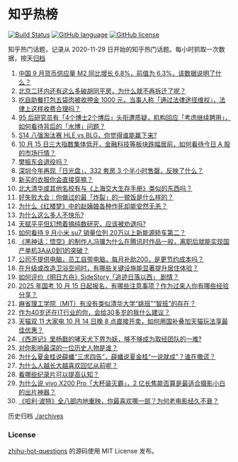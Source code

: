 # 知乎热榜
[![Build Status](https://github.com/ToWeLong/zhihu-hot-questions/workflows/CI/badge.svg)](https://github.com/ToWeLong/zhihu-hot-questions/actions)
[![GitHub language](https://img.shields.io/badge/language-golang-orange.svg)](https://golang.org/)
[![GitHub license](https://img.shields.io/github/license/ToWeLong/zhihu-hot-questions)](https://github.com/ToWeLong/zhihu-hot-questions/blob/main/LICENSE)

知乎热门话题，记录从 2020-11-29 日开始的知乎热门话题。每小时抓取一次数据，按天[归档](./archives)

<!-- BEGIN -->

1. [中国 9 月货币供应量 M2 同比增长 6.8%，前值为 6.3%，该数据说明了什么？](https://www.zhihu.com/question/887731804)
1. [北京二环内还有这么多破胡同平房，为什么就不再拆迁了呢？](https://www.zhihu.com/question/792415578)
1. [吃自助餐打包五袋肉被收押金 1000 元，当事人称「通过法律途径维权」，法律上这样收费合理吗？](https://www.zhihu.com/question/856946034)
1. [95 后研究员有「4个博士2个博后」头衔遭质疑，机构回应「考虑继续聘用」，如何看待背后的「水博」问题？](https://www.zhihu.com/question/848585936)
1. [S14 八强淘汰赛 HLE vs BLG，你觉得谁能赢下来?](https://www.zhihu.com/question/884257708)
1. [10 月 15 日三大指数集体低开，金融科技等板块跌幅居前，如何看待今日 A 股的市场行情？](https://www.zhihu.com/question/924272109)
1. [樊振东会退役吗？](https://www.zhihu.com/question/752193889)
1. [深圳今年再现「日光盘」，332 套房 3 个半小时售罄，反映了什么？](https://www.zhihu.com/question/885015298)
1. [新买的衣服你会直接穿嘛？](https://www.zhihu.com/question/836671841)
1. [北大清华或其他名校有与《上海交大生存手册》类似的东西吗？](https://www.zhihu.com/question/31506356)
1. [好失败大会｜你做过的最「炸裂」的一顿饭是什么样的？](https://www.zhihu.com/question/808201744)
1. [为什么《红楼梦》中的赵姨娘各种作死却能安然无恙？](https://www.zhihu.com/question/665991650)
1. [为什么这么多人不快乐?](https://www.zhihu.com/question/825891122)
1. [天赋平平但幻想着搞纯数研究，应该被劝退吗?](https://www.zhihu.com/question/719769217)
1. [如何看待 9 月小米 su7 销量位列 20万以上新能源轿车第二？](https://www.zhihu.com/question/847858318)
1. [《黑神话：悟空》的制作人冯骥为什么在腾讯时作品一般，离职后就能实现国产单机3A从0到1的突破？](https://www.zhihu.com/question/805176390)
1. [公司不提供电脑，员工自带电脑，每月补助200，是更节约成本吗？](https://www.zhihu.com/question/397229660)
1. [在升级或改造卫浴空间时，有哪些关键设施能显著提升居住体验？](https://www.zhihu.com/question/814876952)
1. [如何评价《明日方舟》SideStory「追迹日落以西」 剧情？](https://www.zhihu.com/question/832159968)
1. [2025 年国考 10 月 15 日起报名，有哪些注意事项？作为过来人你有哪些经验分享？](https://www.zhihu.com/question/869791412)
1. [麻省理工学院（MIT）有没有类似清华大学“姚班”“智班”的存在？](https://www.zhihu.com/question/535745451)
1. [作为40岁还在IT行业的你，会给30多岁的我什么建议？](https://www.zhihu.com/question/637451776)
1. [天猫双 11 大家电 10 月 14 日晚 8 点直接开卖，如何用国补叠加天猫玩法享最佳优惠？](https://www.zhihu.com/question/827041547)
1. [《西游记》里杨戬的哮天犬下界为妖，够不够成为取经团队的一难?](https://www.zhihu.com/question/666634500)
1. [对你影响最深的一位历史人物是谁？](https://www.zhihu.com/question/801045546)
1. [为什么夏金桂说薛蟠“三求四告”，薛蟠说夏金桂“一说就成”？谁在撒谎？](https://www.zhihu.com/question/707487028)
1. [为什么人越长大越喜欢回忆从前呢？](https://www.zhihu.com/question/858423622)
1. [看哪些纪录片可以提高认知？](https://www.zhihu.com/question/599621146)
1. [为什么说 vivo X200 Pro「大杯装灭霸」，2 亿长焦能否算是最适合摄影小白的出片神器？](https://www.zhihu.com/question/886388005)
1. [《哈利·波特》全八部内地重映，你最喜欢哪一部？为何老电影经久不衰？](https://www.zhihu.com/question/814083470)

<!-- END -->

历史归档 [./archives](./archives)


### License
[zhihu-hot-questions](https://github.com/towelong/zhihu-hot-questions) 的源码使用 MIT License 发布。